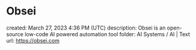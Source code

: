 # Obsei

created: March 27, 2023 4:36 PM (UTC)
description: Obsei is an open-source low-code AI powered automation tool
folder: AI Systems / AI | Text
url: https://obsei.com